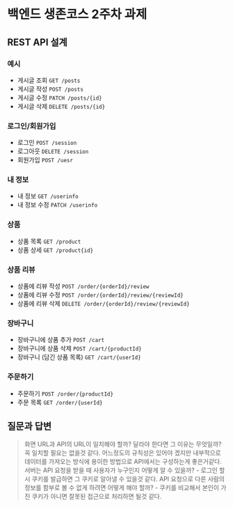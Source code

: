 # 백엔드 생존코스 2주차 과제

## REST API 설계

### 예시

- 게시글 조회 `GET /posts`
- 게시글 작성 `POST /posts`
- 게시글 수정 `PATCH /posts/{id}`
- 게시글 삭제 `DELETE /posts/{id}`

### 로그인/회원가입

- 로그인 `POST /session`
- 로그아웃 `DELETE /session`
- 회원가입 `POST /uesr`

### 내 정보

- 내 정보 `GET /userinfo`
- 내 정보 수정 `PATCH /userinfo`

### 상품

- 상품 목록 `GET /product`
- 상품 상세 `GET /product{id}`

### 상품 리뷰

- 상품에 리뷰 작성 `POST /order/{orderId}/review`
- 상품에 리뷰 수정 `POST /order/{orderId}/review/{reviewId}`
- 상품에 리뷰 삭제 `DELETE /order/{orderId}/review/{reviewId}`

### 장바구니

- 장바구니에 상품 추가 `POST /cart`
- 장바구니에 상품 삭제 `POST /cart/{productId}`
- 장바구니 (담긴 상품 목록) `GET /cart/{userId}`

### 주문하기

- 주문하기 `POST /order/{productId}`
- 주문 목록 `GET /order/{userId}`

## 질문과 답변

> 화면 URL과 API의 URL이 일치해야 할까? 달라야 한다면 그 이유는 무엇일까? 꼭 일치할 필요는 없을것 같다. 어느정도의 규칙성은 있어야 겠지만 내부적으로 데이터를 가져오는 방식에 용이한 방법으로 API에서는 구성하는게 좋은거같다.
> 서버는 API 요청을 받을 때 사용자가 누구인지 어떻게 알 수 있을까? - 로그인 할시 쿠키를 발급하면 그 쿠키로 알아낼 수 있을것 같다.
> API 요청으로 다른 사람의 정보를 함부로 볼 수 없게 하려면 어떻게 해야 할까? - 쿠키를 비교해서 본인이 가진 쿠키가 아니면 잘못된 접근으로 처리하면 될것 같다.